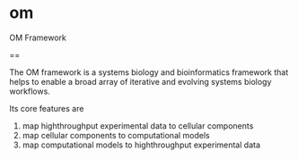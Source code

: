 om
==

OM Framework

==

The OM framework is a systems biology and bioinformatics framework that helps to enable a broad array of iterative and evolving systems biology workflows.

Its core features are 

1. map highthroughput experimental data to cellular components
2. map cellular components to computational models
3. map computational models to highthroughput experimental data
